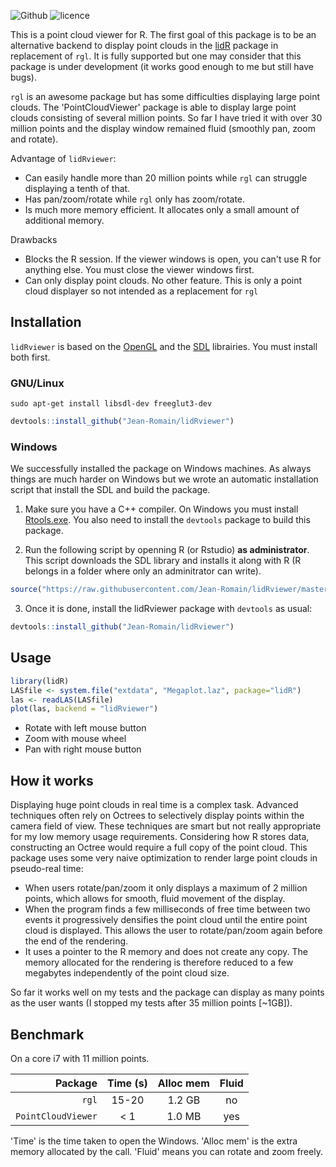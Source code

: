 ![Github](https://img.shields.io/badge/Github-0.1.0-green.svg) ![licence](https://img.shields.io/badge/Licence-GPL--3-blue.svg)

This is a point cloud viewer for R. The first goal of this package is to be an alternative backend to display point clouds in the [lidR](https://github.com/Jean-Romain/lidR) package in replacement of `rgl`. It is fully supported but one may consider that this package is under development (it works good enough to me but still have bugs).

`rgl` is an awesome package but has some difficulties displaying large point clouds. The 'PointCloudViewer' package is able to display large point clouds consisting of several million points. So far I have tried it with over 30 million points and the display window remained fluid (smoothly pan, zoom and rotate).

Advantage of `lidRviewer`:

* Can easily handle more than 20 million points while `rgl` can struggle displaying a tenth of that.
* Has pan/zoom/rotate while `rgl` only has zoom/rotate.
* Is much more memory efficient. It allocates only a small amount of additional memory.

Drawbacks

* Blocks the R session. If the viewer windows is open, you can't use R for anything else. You must close the viewer windows first.
* Can only display point clouds. No other feature. This is only a point cloud displayer so not intended as a replacement for `rgl`

## Installation

`lidRviewer` is based on the [OpenGL](https://www.opengl.org/) and the [SDL](https://www.libsdl.org/) librairies. You must install both first.

### GNU/Linux

```
sudo apt-get install libsdl-dev freeglut3-dev
```

```r
devtools::install_github("Jean-Romain/lidRviewer")
```

### Windows

We successfully installed the package on Windows machines. As always things are much harder on Windows but we wrote an automatic installation script that install the SDL and build the package.

1. Make sure you have a C++ compiler. On Windows you must install [Rtools.exe](https://cran.r-project.org/bin/windows/Rtools/). You also need to install the `devtools` package to build this package.

2. Run the following script by openning R (or Rstudio) **as administrator**. This script downloads the SDL library and installs it along with R (R belongs in a folder where only an adminitrator can write).

```r
source("https://raw.githubusercontent.com/Jean-Romain/lidRviewer/master/sdl.R")
```

3. Once it is done, install the lidRviewer package with `devtools` as usual:

```r
devtools::install_github("Jean-Romain/lidRviewer")
```

## Usage

```r
library(lidR)
LASfile <- system.file("extdata", "Megaplot.laz", package="lidR")
las <- readLAS(LASfile)
plot(las, backend = "lidRviewer")
```

- Rotate with left mouse button
- Zoom with mouse wheel
- Pan with right mouse button

## How it works
 
Displaying huge point clouds in real time is a complex task. Advanced techniques often rely on Octrees to selectively display points within the camera field of view. These techniques are smart but not really appropriate for my low memory usage requirements. Considering how R stores data, constructing an Octree would require a full copy of the point cloud. This package uses some very naive optimization to render large point clouds in pseudo-real time:
 
* When users rotate/pan/zoom it only displays a maximum of 2 million points, which allows for smooth, fluid movement of the display.
* When the program finds a few milliseconds of free time between two events it progressively densifies the point cloud until the entire point cloud is displayed. This allows the user to rotate/pan/zoom again before the end of the rendering.
* It uses a pointer to the R memory and does not create any copy. The memory allocated for the rendering is therefore reduced to a few megabytes independently of the point cloud size.
 
So far it works well on my tests and the package can display as many points as the user wants (I stopped my tests after 35 million points [~1GB]).

## Benchmark

On a core i7 with 11 million points.

| Package            | Time (s)      | Alloc mem | Fluid |
| ------------------:|:-------------:| :--------:|:-----:|
| `rgl`              | 15-20         | 1.2 GB    | no    |
| `PointCloudViewer` | < 1           | 1.0 MB    | yes   |

'Time' is the time taken to open the Windows. 'Alloc mem' is the extra memory allocated by the call. 'Fluid' means you can rotate and zoom freely.
